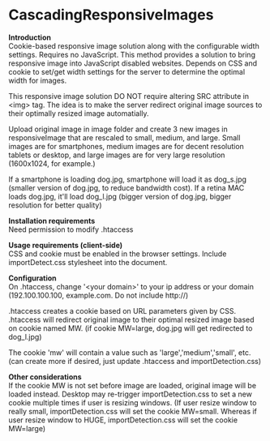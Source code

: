 CascadingResponsiveImages
=========================
<b>Introduction</b><br />
Cookie-based responsive image solution along with the configurable width settings. Requires no JavaScript. This method provides a solution to bring responsive image into JavaScript disabled websites. Depends on CSS and cookie to set/get width settings for the server to determine the optimal width for images.

This responsive image solution DO NOT require altering SRC attribute in \<img\> tag. The idea is to make the server redirect original image sources to their optimally resized image automatially. 

Upload original image in image folder and create 3 new images in responsiveImage that are rescaled to small, medium, and large.  Small images are for smartphones, medium images are for decent resolution tablets or desktop, and large images are for very large resolution (1600x1024, for example.) 

If a smartphone is loading dog.jpg, smartphone will load it as dog_s.jpg (smaller version of dog.jpg, to reduce bandwidth cost). If a retina MAC loads dog.jpg, it'll load dog_l.jpg (bigger version of dog.jpg, bigger resolution for better quality)

<b>Installation requirements</b><br />
Need permission to modify .htaccess

<b>Usage requirements (client-side)</b><br />
CSS and cookie must be enabled in the browser settings.
Include importDetect.css stylesheet into the document.

<b>Configuration</b><br />
On .htaccess, change '\<your domain\>' to your ip address or your domain (192.100.100.100, example.com.  Do not include http://)

.htaccess creates a cookie based on  URL parameters given by CSS.
.htaccess will redirect original image to their optimal resized image based on cookie named MW. (if cookie MW=large, dog.jpg will get redirected to dog_l.jpg)

The cookie 'mw' will contain a value such as 'large','medium','small', etc. (can create more if desired, just update .htaccess and importDetection.css)

<b>Other considerations </b><br />
If the cookie MW is not set before image are loaded, original image will be loaded instead.
Desktop may re-trigger importDetection.css  to set a new cookie multiple times if user is resizing windows. (If user resize window to really small, importDetection.css will set the cookie MW=small. Whereas if user resize window to HUGE, importDetection.css will set the cookie MW=large)




